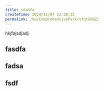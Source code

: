 ```yaml
---
title: sdadfa
createTime: 2024/11/07 22:38:12
permalink: /ko/ComprehensivePark/vfutk9QZ/
---
```

hkjfajsdjadj

## fasdfa

## fadsa


##  fsdf 